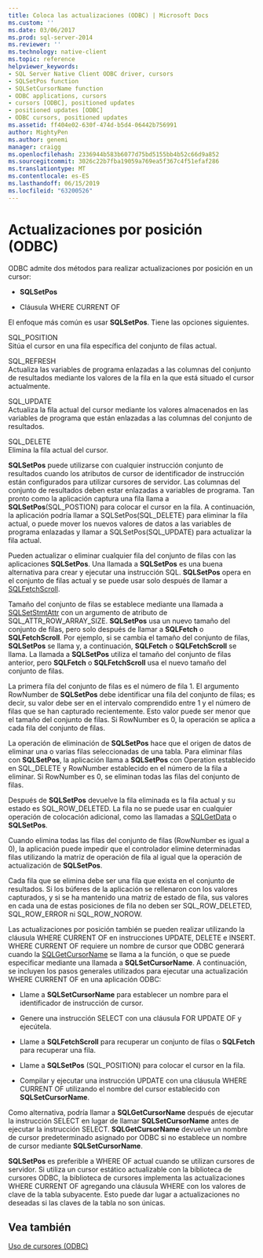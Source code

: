 ```yaml
---
title: Coloca las actualizaciones (ODBC) | Microsoft Docs
ms.custom: ''
ms.date: 03/06/2017
ms.prod: sql-server-2014
ms.reviewer: ''
ms.technology: native-client
ms.topic: reference
helpviewer_keywords:
- SQL Server Native Client ODBC driver, cursors
- SQLSetPos function
- SQLSetCursorName function
- ODBC applications, cursors
- cursors [ODBC], positioned updates
- positioned updates [ODBC]
- ODBC cursors, positioned updates
ms.assetid: ff404e02-630f-474d-b5d4-06442b756991
author: MightyPen
ms.author: genemi
manager: craigg
ms.openlocfilehash: 2336944b583b6077d75bd5155bb4b52c66d9a852
ms.sourcegitcommit: 3026c22b7fba19059a769ea5f367c4f51efaf286
ms.translationtype: MT
ms.contentlocale: es-ES
ms.lasthandoff: 06/15/2019
ms.locfileid: "63200526"
---
```

# <a name="positioned-updates-odbc"></a>Actualizaciones por posición (ODBC)
  ODBC admite dos métodos para realizar actualizaciones por posición en un cursor:  
  
-   **SQLSetPos**  
  
-   Cláusula WHERE CURRENT OF  
  
 El enfoque más común es usar **SQLSetPos**. Tiene las opciones siguientes.  
  
 SQL_POSITION  
 Sitúa el cursor en una fila específica del conjunto de filas actual.  
  
 SQL_REFRESH  
 Actualiza las variables de programa enlazadas a las columnas del conjunto de resultados mediante los valores de la fila en la que está situado el cursor actualmente.  
  
 SQL_UPDATE  
 Actualiza la fila actual del cursor mediante los valores almacenados en las variables de programa que están enlazadas a las columnas del conjunto de resultados.  
  
 SQL_DELETE  
 Elimina la fila actual del cursor.  
  
 **SQLSetPos** puede utilizarse con cualquier instrucción conjunto de resultados cuando los atributos de cursor de identificador de instrucción están configurados para utilizar cursores de servidor. Las columnas del conjunto de resultados deben estar enlazadas a variables de programa. Tan pronto como la aplicación captura una fila llama a **SQLSetPos**(SQL_POSTION) para colocar el cursor en la fila. A continuación, la aplicación podría llamar a SQLSetPos(SQL_DELETE) para eliminar la fila actual, o puede mover los nuevos valores de datos a las variables de programa enlazadas y llamar a SQLSetPos(SQL_UPDATE) para actualizar la fila actual.  
  
 Pueden actualizar o eliminar cualquier fila del conjunto de filas con las aplicaciones **SQLSetPos**. Una llamada a **SQLSetPos** es una buena alternativa para crear y ejecutar una instrucción SQL. **SQLSetPos** opera en el conjunto de filas actual y se puede usar solo después de llamar a [SQLFetchScroll](../native-client-odbc-api/sqlfetchscroll.md).  
  
 Tamaño del conjunto de filas se establece mediante una llamada a [SQLSetStmtAttr](../native-client-odbc-api/sqlsetstmtattr.md) con un argumento de atributo de SQL_ATTR_ROW_ARRAY_SIZE. **SQLSetPos** usa un nuevo tamaño del conjunto de filas, pero solo después de llamar a **SQLFetch** o **SQLFetchScroll**. Por ejemplo, si se cambia el tamaño del conjunto de filas, **SQLSetPos** se llama y, a continuación, **SQLFetch** o **SQLFetchScroll** se llama. La llamada a **SQLSetPos** utiliza el tamaño del conjunto de filas anterior, pero **SQLFetch** o **SQLFetchScroll** usa el nuevo tamaño del conjunto de filas.  
  
 La primera fila del conjunto de filas es el número de fila 1. El argumento RowNumber de **SQLSetPos** debe identificar una fila del conjunto de filas; es decir, su valor debe ser en el intervalo comprendido entre 1 y el número de filas que se han capturado recientemente. Esto valor puede ser menor que el tamaño del conjunto de filas. Si RowNumber es 0, la operación se aplica a cada fila del conjunto de filas.  
  
 La operación de eliminación de **SQLSetPos** hace que el origen de datos de eliminar una o varias filas seleccionadas de una tabla. Para eliminar filas con **SQLSetPos**, la aplicación llama a **SQLSetPos** con Operation establecido en SQL_DELETE y RowNumber establecido en el número de la fila a eliminar. Si RowNumber es 0, se eliminan todas las filas del conjunto de filas.  
  
 Después de **SQLSetPos** devuelve la fila eliminada es la fila actual y su estado es SQL_ROW_DELETED. La fila no se puede usar en cualquier operación de colocación adicional, como las llamadas a [SQLGetData](../native-client-odbc-api/sqlgetdata.md) o **SQLSetPos**.  
  
 Cuando elimina todas las filas del conjunto de filas (RowNumber es igual a 0), la aplicación puede impedir que el controlador elimine determinadas filas utilizando la matriz de operación de fila al igual que la operación de actualización de **SQLSetPos**.  
  
 Cada fila que se elimina debe ser una fila que exista en el conjunto de resultados. Si los búferes de la aplicación se rellenaron con los valores capturados, y si se ha mantenido una matriz de estado de fila, sus valores en cada una de estas posiciones de fila no deben ser SQL_ROW_DELETED, SQL_ROW_ERROR ni SQL_ROW_NOROW.  
  
 Las actualizaciones por posición también se pueden realizar utilizando la cláusula WHERE CURRENT OF en instrucciones UPDATE, DELETE e INSERT. WHERE CURRENT OF requiere un nombre de cursor que ODBC generará cuando la [SQLGetCursorName](../native-client-odbc-api/sqlgetcursorname.md) se llama a la función, o que se puede especificar mediante una llamada a **SQLSetCursorName**. A continuación, se incluyen los pasos generales utilizados para ejecutar una actualización WHERE CURRENT OF en una aplicación ODBC:  
  
-   Llame a **SQLSetCursorName** para establecer un nombre para el identificador de instrucción de cursor.  
  
-   Genere una instrucción SELECT con una cláusula FOR UPDATE OF y ejecútela.  
  
-   Llame a **SQLFetchScroll** para recuperar un conjunto de filas o **SQLFetch** para recuperar una fila.  
  
-   Llame a **SQLSetPos** (SQL_POSITION) para colocar el cursor en la fila.  
  
-   Compilar y ejecutar una instrucción UPDATE con una cláusula WHERE CURRENT OF utilizando el nombre del cursor establecido con **SQLSetCursorName**.  
  
 Como alternativa, podría llamar a **SQLGetCursorName** después de ejecutar la instrucción SELECT en lugar de llamar **SQLSetCursorName** antes de ejecutar la instrucción SELECT. **SQLGetCursorName** devuelve un nombre de cursor predeterminado asignado por ODBC si no establece un nombre de cursor mediante **SQLSetCursorName**.  
  
 **SQLSetPos** es preferible a WHERE OF actual cuando se utilizan cursores de servidor. Si utiliza un cursor estático actualizable con la biblioteca de cursores ODBC, la biblioteca de cursores implementa las actualizaciones WHERE CURRENT OF agregando una cláusula WHERE con los valores de clave de la tabla subyacente. Esto puede dar lugar a actualizaciones no deseadas si las claves de la tabla no son únicas.  
  
## <a name="see-also"></a>Vea también  
 [Uso de cursores &#40;ODBC&#41;](using-cursors-odbc.md)  
  
  
